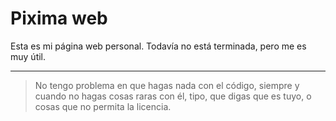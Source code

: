 # Pixima web

Esta es mi página web personal. Todavía no está terminada, pero me es muy útil.

<hr>

> No tengo problema en que hagas nada con el código, siempre y cuando no hagas cosas raras con él, tipo, que digas que es tuyo, o cosas que no permita la licencia.

